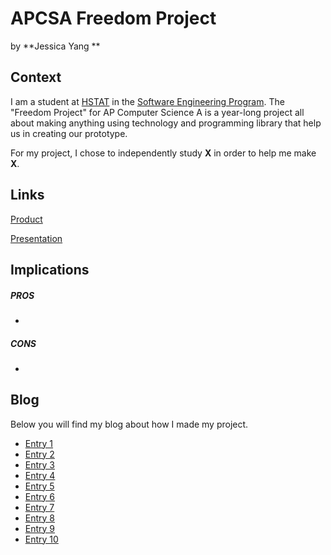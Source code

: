 # APCSA Freedom Project
by **Jessica Yang **

## Context
I am a student at [HSTAT](https://www.hstat.org/) in the [Software Engineering Program](https://hstatsep.github.io/). The "Freedom Project" for AP Computer Science A is a year-long project all about making anything using technology and programming library that help us in creating our prototype.

For my project, I chose to independently study **X** in order to help me make **X**.

## Links

[Product](https://angelal4844.github.io/freedom-project12/game/index.html)

[Presentation](https://docs.google.com/presentation/d/1bWoBVTljULZRjypllHZgcgjU5t5yvtg8WGTndqvGTg4/edit?usp=sharing)

## Implications
##### PROS
* 
##### CONS
* 


## Blog
Below you will find my blog about how I made my project.

* [Entry 1](blog/entry01.md)
* [Entry 2](blog/entry02.md)
* [Entry 3](blog/entry03.md)
* [Entry 4](blog/entry04.md)
* [Entry 5](blog/entry05.md)
* [Entry 6](blog/entry06.md)
* [Entry 7](blog/entry07.md)
* [Entry 8](blog/entry08.md)
* [Entry 9](blog/entry09.md)
* [Entry 10](blog/entry10.md)
